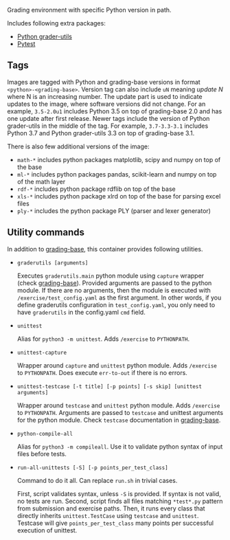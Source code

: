 Grading environment with specific Python version in path.

Includes following extra packages:

 * [Python grader-utils](https://github.com/apluslms/python-grader-utils)
 * [Pytest](https://docs.pytest.org/en/stable/)

Tags
----

Images are tagged with Python and grading-base versions in format `<python>-<grading-base>`.
Version tag can also include `uN` meaning _update N_ where N is an increasing number.
The update part is used to indicate updates to the image, where software versions did not change.
For an example, `3.5-2.0u1` includes Python 3.5 on top of grading-base 2.0 and has one update after first release.
Newer tags include the version of Python grader-utils in the middle of the tag.
For example, `3.7-3.3-3.1` includes Python 3.7 and Python grader-utils 3.3 on top of grading-base 3.1.

There is also few additional versions of the image:

 * `math-*` includes python packages matplotlib, scipy and numpy on top of the base
 * `ml-*` includes python packages pandas, scikit-learn and numpy on top of the math layer
 * `rdf-*` includes python package rdflib on top of the base
 * `xls-*` includes python package xlrd on top of the base for parsing excel files
 * `ply-*` includes the python package PLY (parser and lexer generator)


Utility commands
----------------

In addition to [grading-base](https://github.com/apluslms/grading-base), this container provides following utilities.

* `graderutils [arguments]`

    Executes `graderutils.main` python module using `capture` wrapper (check [grading-base](https://github.com/apluslms/grading-base)).
    Provided arguments are passed to the python module.
    If there are no arguments, then the module is executed with `/exercise/test_config.yaml` as the first argument.
    In other words, if you define graderutils configuration in `test_config.yaml`, you only need to have `graderutils` in the config.yaml `cmd` field.

* `unittest`

    Alias for `python3 -m unittest`.
    Adds `/exercise` to `PYTHONPATH`.

* `unittest-capture`

    Wrapper around `capture` and `unittest` python module.
    Adds `/exercise` to `PYTHONPATH`.
    Does execute `err-to-out` if there is no errors.

* `unittest-testcase [-t title] [-p points] [-s skip] [unittest arguments]`

    Wrapper around `testcase` and `unittest` python module.
    Adds `/exercise` to `PYTHONPATH`.
    Arguments are passed to `testcase` and unittest arguments for the python module.
    Check `testcase` documentation in [grading-base](https://github.com/apluslms/grading-base).

* `python-compile-all`

    Alias for `python3 -m compileall`.
    Use it to validate python syntax of input files before tests.

* `run-all-unittests [-S] [-p points_per_test_class]`

    Command to do it all.
    Can replace `run.sh` in trivial cases.

    First, script validates syntax, unless `-S` is provided.
    If syntax is not valid, no tests are run.
    Second, script finds all files matching `*test*.py` pattern from submission and exercise paths.
    Then, it runs every class that directly inherits `unittest.TestCase` using `testcase` and `unittest`.
    Testcase will give `points_per_test_class` many points per successful execution of unittest.
